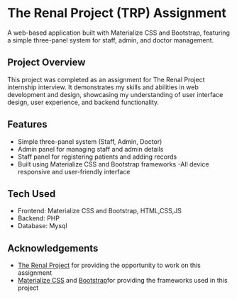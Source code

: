 
# The Renal Project (TRP) Assignment

A web-based application built with Materialize CSS and Bootstrap, featuring a simple three-panel system for staff, admin, and doctor management.



## Project Overview

This project was completed as an assignment for The Renal Project internship interview. It demonstrates my skills and abilities in web development and design, showcasing my understanding of user interface design, user experience, and backend functionality.
## Features

- Simple three-panel system (Staff, Admin, Doctor)
- Admin panel for managing staff and admin details
- Staff panel for registering patients and adding records
- Built using Materialize CSS and Bootstrap frameworks
-All device responsive and user-friendly interface


## Tech Used
- Frontend: Materialize CSS and Bootstrap, HTML,CSS,JS
- Backend: PHP
- Database: Mysql


## Acknowledgements

 - [The Renal Project](https://therenalproject.com/) for providing the opportunity to work on this assignment
 - [Materialize CSS](https://materializecss.com/) and [Bootstrap](https://getbootstrap.com/)for providing the frameworks used in this project

